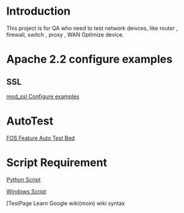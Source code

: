 # Introduction #
This project is for QA who need to test network deivces, like
router , firewall, switch , proxy , WAN Optimize device.

# Apache 2.2 configure examples #
## SSL ##
[mod\_ssl Configure examples](ModSSL_Examples.md)

# AutoTest #
[FOS Feature Auto Test Bed](FeatureAutoTest.md)

# Script Requirement #
[Python Script](PythonScript.md)

[Windows Script](WindowsScript.md)

[TestPage Learn Google wiki(moin) wiki syntax
